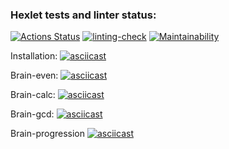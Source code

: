 ### Hexlet tests and linter status:

[![Actions Status](https://github.com/andrewmamych/backend-project-lvl1/workflows/hexlet-check/badge.svg)](https://github.com/andrewmamych/backend-project-lvl1/actions)
[![linting-check](https://github.com/andrewmamych/backend-project-lvl1/actions/workflows/eslint.yml/badge.svg)](https://github.com/andrewmamych/backend-project-lvl1/actions/workflows/eslint.yml)
[![Maintainability](https://api.codeclimate.com/v1/badges/614b8bfe1a286bce2c62/maintainability)](https://codeclimate.com/github/andrewmamych/backend-project-lvl1/maintainability)

Installation:
[![asciicast](https://asciinema.org/a/f9grw7EYt0XKKWpApd9eQm8Vx.svg)](https://asciinema.org/a/f9grw7EYt0XKKWpApd9eQm8Vx)

Brain-even:
[![asciicast](https://asciinema.org/a/L0vRSAcr8R5N8iZ7KykJWAsMF.svg)](https://asciinema.org/a/L0vRSAcr8R5N8iZ7KykJWAsMF)

Brain-calc:
[![asciicast](https://asciinema.org/a/2HFPecmWNdYjNQt7vqm5Zspkt.svg)](https://asciinema.org/a/2HFPecmWNdYjNQt7vqm5Zspkt)

Brain-gcd:
[![asciicast](https://asciinema.org/a/YpfPIwi4c5JoRAC86FGwjk71g.svg)](https://asciinema.org/a/YpfPIwi4c5JoRAC86FGwjk71g)

Brain-progression
[![asciicast](https://asciinema.org/a/WWf7HRXFsdyppzSdHWEWTJna8.svg)](https://asciinema.org/a/WWf7HRXFsdyppzSdHWEWTJna8)
